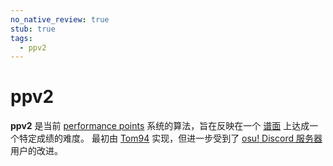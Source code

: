 ```yaml
---
no_native_review: true
stub: true
tags:
  - ppv2
---
```


# ppv2

**ppv2** 是当前 [performance points](/wiki/Performance_points) 系统的算法，旨在反映在一个 [谱面](/wiki/Beatmap) 上达成一个特定成绩的难度。 最初由 [Tom94](https://osu.ppy.sh/users/1857058) 实现，但进一步受到了 [osu! Discord 服务器](/wiki/Community/osu!_Discord_server) 用户的改进。

<!--TODO: Link a lot of stuff and add formulas for the algorithm itself-->
